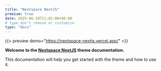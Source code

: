 ```yaml
---
title: "Nextspace NextJS"
premium: true
date: 2025-06-28T11:02:00+06:00
# type don't remove or customize
type: "docs"
---
```


{{< preview demo="https://nextspace-nextjs.vercel.app/" >}}

**Welcome to the [Nextspace NextJS](https://themefisher.com/products/nextspace-nextjs/) theme documentation.**

This documentation will help you get started with the theme and how to use it.
